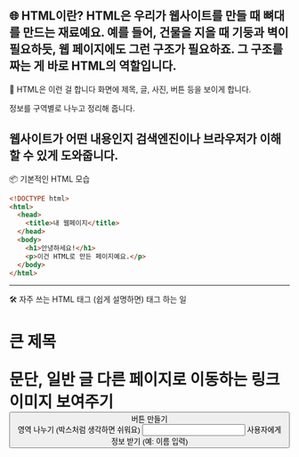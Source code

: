 🌐 HTML이란?
HTML은 우리가 웹사이트를 만들 때 뼈대를 만드는 재료예요.
예를 들어, 건물을 지을 때 기둥과 벽이 필요하듯, 웹 페이지에도 그런 구조가 필요하죠.
그 구조를 짜는 게 바로 HTML의 역할입니다.
---
🧱 HTML은 이런 걸 합니다
화면에 제목, 글, 사진, 버튼 등을 보이게 합니다.

정보를 구역별로 나누고 정리해 줍니다.

웹사이트가 어떤 내용인지 검색엔진이나 브라우저가 이해할 수 있게 도와줍니다.
---
📦 기본적인 HTML 모습
```html
<!DOCTYPE html>
<html>
  <head>
    <title>내 웹페이지</title>
  </head>
  <body>
    <h1>안녕하세요!</h1>
    <p>이건 HTML로 만든 페이지예요.</p>
  </body>
</html>
```
---
🛠 자주 쓰는 HTML 태그 (쉽게 설명하면)
태그	하는 일
<h1>	큰 제목
<p>	문단, 일반 글
<a>	다른 페이지로 이동하는 링크
<img>	이미지 보여주기
<button>	버튼 만들기
<div>	영역 나누기 (박스처럼 생각하면 쉬워요)
<input>	사용자에게 정보 받기 (예: 이름 입력)
